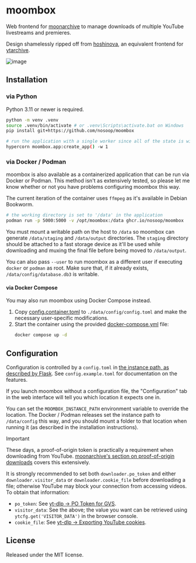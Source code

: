 # moombox

Web frontend for [moonarchive][] to manage downloads of multiple YouTube livestreams and
premieres.

Design shamelessly ripped off from [hoshinova][], an equivalent frontend for [ytarchive][].

![image](https://github.com/user-attachments/assets/4f268e8d-f553-4b14-afd8-8d3a51b5911a)

[moonarchive]: https://github.com/nosoop/moonarchive
[hoshinova]: https://github.com/HoloArchivists/hoshinova
[ytarchive]: https://github.com/Kethsar/ytarchive

## Installation

### via Python

Python 3.11 or newer is required.

```sh
python -m venv .venv
source .venv/bin/activate # or .venv\Scripts\activate.bat on Windows
pip install git+https://github.com/nosoop/moombox

# run the application with a single worker since all of the state is within the process
hypercorn moombox.app:create_app() -w 1
```

### via Docker / Podman

moombox is also available as a containerized application that can be run via Docker or Podman.
This method isn't as extensively tested, so please let me know whether or not you have problems
configuring moombox this way.

The current iteration of the container uses `ffmpeg` as it's available in Debian Bookworm.

```sh
# the working directory is set to '/data' in the application
podman run -p 5000:5000 -v /opt/moombox:/data ghcr.io/nosoop/moombox
```

You must mount a writable path on the host to `/data` so moombox can generate `/data/staging`
and `/data/output` directories.  The `staging` directory should be attached to a fast storage
device as it'll be used while downloading and muxing the final file before being moved to
`/data/output`.

You can also pass `--user` to run moombox as a different user if executing `docker` or `podman`
as root.  Make sure that, if it already exists, `/data/config/database.db3` is writable.

#### via Docker Compose

You may also run moombox using Docker Compose instead.

1. Copy [config.container.toml](config.container.toml) to `./data/config/config.toml` and make
the necessary user-specific modifications.
2. Start the container using the provided [docker-compose.yml][] file:
   ```sh
   docker compose up -d
   ```

[docker-compose.yml]: docker-compose.yml

## Configuration

Configuration is controlled by a `config.toml` in
[the instance path, as described by Flask][instance-path].  See `config.example.toml` for
documentation on the features.

If you launch moombox without a configuration file, the "Configuration" tab in the web interface
will tell you which location it expects one in.

You can set the `MOOMBOX_INSTANCE_PATH` environment variable to override the location.
The Docker / Podman releases set the instance path to `/data/config` this way, and you should
mount a folder to that location when running it (as described in the installation instructions).

[instance-path]: https://flask.palletsprojects.com/en/stable/config/#instance-folders

> [!IMPORTANT]
> These days, a proof-of-origin token is practically a requirement when downloading from
> YouTube.  [moonarchive's section on proof-of-origin downloads][pot-dl] covers this
> extensively.
> 
> It is strongly recommended to set both `downloader.po_token` and either
> `downloader.visitor_data` or `downloader.cookie_file` before downloading a file; otherwise
> YouTube may block your connection from accessing videos.  To obtain that information:
>
> - `po_token`: See [yt-dlp &rarr; PO Token for GVS][pot-gvs].
> - `visitor_data`: See the above; the value you want can be retrieved using
>   `ytcfg.get('VISITOR_DATA')` in the browser console.
> - `cookie_file`: See [yt-dlp &rarr; Exporting YouTube cookies][yt-cookies].

[pot-dl]: https://github.com/nosoop/moonarchive?tab=readme-ov-file#proof-of-origin-downloads
[pot-gvs]: https://github.com/yt-dlp/yt-dlp/wiki/PO-Token-Guide#po-token-for-gvs
[yt-cookies]: https://github.com/yt-dlp/yt-dlp/wiki/Extractors#exporting-youtube-cookies

## License

Released under the MIT license.
